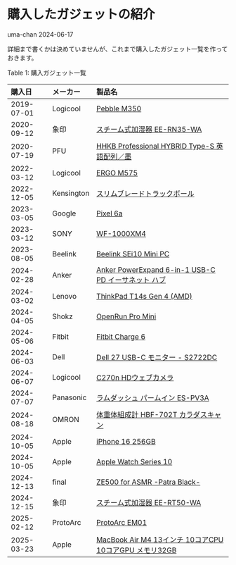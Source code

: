 # 購入したガジェットの紹介
uma-chan
2024-06-17

詳細まで書くかは決めていませんが、これまで購入したガジェット一覧を作っておきます。

<div id="tbl-gadgets">

Table 1: 購入ガジェット一覧

| 購入日 | メーカー | 製品名 |
|:---|:---|:---|
| 2019-07-01 | Logicool | [Pebble M350](https://www.yodobashi.com/product/100000001004464218/) |
| 2020-09-12 | 象印 | [スチーム式加湿器 EE-RN35-WA](https://www.amazon.co.jp/dp/B07G9RKNJP) |
| 2020-07-19 | PFU | [HHKB Professional HYBRID Type-S 英語配列／墨](https://www.pfu.ricoh.com/direct/hhkb/detail_pd-kb800bs.html) |
| 2022-03-12 | Logicool | [ERGO M575](https://www.logicool.co.jp/ja-jp/products/mice/m575-ergo-wireless-trackball.910-005876.html) |
| 2022-12-05 | Kensington | [スリムブレードトラックボール](https://www.kensington.com/ja-jp/p/製品/コントロール/トラックボール/スリムブレードトラックボール/) |
| 2023-03-05 | Google | [Pixel 6a](https://www.amazon.co.jp/dp/B0CJ39LD8D) |
| 2023-03-12 | SONY | [WF-1000XM4](https://www.sony.jp/headphone/products/WF-1000XM4/) |
| 2023-08-05 | Beelink | [Beelink SEi10 Mini PC](https://www.amazon.co.jp/dp/B0CB4FFVYY) |
| 2024-02-28 | Anker | [Anker PowerExpand 6-in-1 USB-C PD イーサネット ハブ](https://www.ankerjapan.com/products/a8365) |
| 2024-03-02 | Lenovo | [ThinkPad T14s Gen 4 (AMD)](https://www.lenovo.com/jp/ja/p/laptops/thinkpad/thinkpad-t-series/thinkpad-t14s-gen-4-(14-inch-amd)/len101t0080) |
| 2024-04-05 | Shokz | [OpenRun Pro Mini](https://jp.shokz.com/products/openrun-pro) |
| 2024-05-06 | Fitbit | [Fitbit Charge 6](https://www.fitbit.com/global/jp/products/trackers/charge6) |
| 2024-06-03 | Dell | [Dell 27 USB-C モニター - S2722DC](https://www.dell.com/ja-jp/shop/dell-27-usb-c-モニター-s2722dc/apd/210-bcde/モニター-モニターアクセサリー) |
| 2024-06-07 | Logicool | [C270n HDウェブカメラ](https://www.logicool.co.jp/ja-jp/products/webcams/hd-webcam-c270n.960-001265.html) |
| 2024-07-07 | Panasonic | [ラムダッシュ パームイン ES-PV3A](https://panasonic.jp/shaver/products/ES-PV3A.html) |
| 2024-08-18 | OMRON | [体重体組成計 HBF-702T カラダスキャン](https://www.healthcare.omron.co.jp/product/hbf/hbf-702t.html) |
| 2024-10-05 | Apple | [iPhone 16 256GB](https://www.yodobashi.com/product/100000001008724159/) |
| 2024-10-05 | Apple | [Apple Watch Series 10](https://www.yodobashi.com/product/100000001008724031/) |
| 2024-12-13 | final | [ZE500 for ASMR -Patra Black-](https://final-inc.com/products/ze500-patra) |
| 2024-12-15 | 象印 | [スチーム式加湿器 EE-RT50-WA](https://www.yodobashi.com/product/100000001008633000/) |
| 2025-02-12 | ProtoArc | [ProtoArc EM01](https://www.amazon.co.jp/dp/B0D3QJDBHW) |
| 2025-03-23 | Apple | [MacBook Air M4 13インチ 10コアCPU 10コアGPU メモリ32GB](https://www.yodobashi.com/product/100000001008981683/) |

</div>
